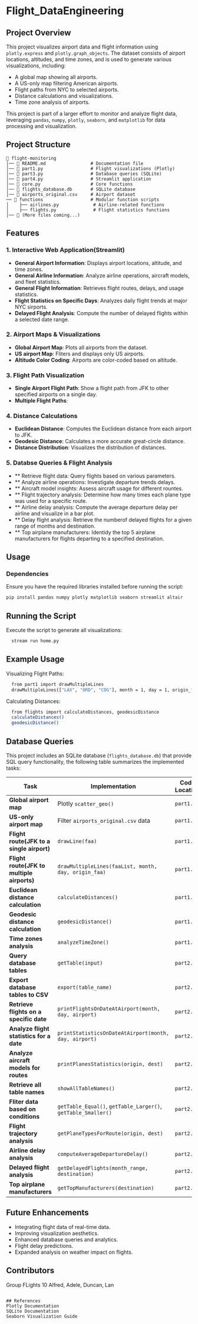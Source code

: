 # Flight_DataEngineering

## Project Overview
This project visualizes airport data and flight information using `plotly.express` and `plotly.graph_objects`. The dataset consists of airport locations, altitudes, and time zones, and is used to generate various visualizations, including:

- A global map showing all airports.
- A US-only map filtering American airports.
- Flight paths from NYC to selected airports.
- Distance calculations and visualizations.
- Time zone analysis of airports.

This project is part of a larger effort to monitor and analyze flight data, leveraging `pandas`, `numpy`, `plotly`, `seaborn`, and `matplotlib` for data processing and visualization.

## Project Structure
```
📂 flight-monitoring
│── 📜 README.md                 # Documentation file  
│── 📜 part1.py                  # Flight visualizations (Plotly)  
│── 📜 part3.py                  # Database queries (SQLite)
│── 📜 part4.py                  # Streamlit application
│── 📜 core.py                   # Core functions  
│── 📜 flights_database.db       # SQLite database  
│── 📜 airports_original.csv     # Airport dataset
── 📂 functions                  # Modular function scripts  
│    ├── airlines.py             # Airline-related functions  
│    ├── flights.py              # Flight statistics functions   
│── 📜 (More files coming...)  
```
## Features
### 1. Interactive Web Application(Streamlit)
- **General Airport Information**: Displays airport locations, altitude, and time zones.
- **General Airline Information**: Analyze airline operations, aircraft models, and fleet statistics.
- **General Flight Information**: Retrieves flight routes, delays, and usage statistics.
- **Flight Statistics on Specific Days**: Analyzes daily flight trends at major NYC sirports.
- **Delayed Flight Analysis**: Compute the number of delayed flights within a selected date range.
### 2. Airport Maps & Visualizations
- **Global Airport Map**: Plots all airports from the dataset.
- **US airport Map**: Fliters and displays only US airports.
- **Altitude Color Coding**: Airports are color-coded based on altitude.

### 3. Flight Path Visualization
- **Single Airport Flight Path**: Show a flight path from JFK to other specified airports on a single day.
- **Multiple Flight Paths**:

### 4. Distance Calculations
- **Euclidean Distance**: Computes the Euclidean distance from each airport to JFK.
- **Geodesic Distance**: Calculates a more accurate great-circle distance.
- **Distance Distribution**: Visualizes the distribution of distances.

### 5. Databse Queries & Flight Analysis
- ** Retrieve flight data: Query flights based on various parameters.
- ** Analyze airline operations: Investigate departure trends delays.
- ** Aircraft model insights: Assess aircraft usage for different rountes.
- ** Flight trajectory analysis: Determine how many times each plane type was used for a specific route.
- ** Airline delay analysis: Compute the average departure delay per airline and visualize in a bar plot.
- ** Delay flight analysis: Retrieve the numberof delayed flights for a given range of months and destination.
- ** Top airplane manufacturers: Identidy the top 5 airplane manufacturers for flights departing to a specified destination.

## Usage
### Dependencies
Ensure you have the required libraries installed before running the script:
```sh
pip install pandas numpy plotly matplotlib seaborn streamlit altair
```

## Running the Script

Execute the script to generate all visualizations:
```sh
  stream run home.py
```

## Example Usage
Visualizing Flight Paths:
```sh
  from part1 import drawMultipleLines
  drawMultipleLines(["LAX", "ORD", "CDG"], month = 1, day = 1, origin_faa = "JFK")
```
Calculating Distances:
```sh
  from flights import calculateDistances, geodesicDistance
  calculateDistances()
  geodesicDistance()
```
## Database Queries 

This project includes an SQLite database (```flights_database.db```) that provide SQL query functionality, the following table summarizes the implemented tasks:

| Task | Implementation | Code Location |
|------|--------------|--------------|
| **Global airport map** | Plotly `scatter_geo()` | `part1.py` |
| **US-only airport map** | Filter `airports_original.csv` data | `part1.py` |
| **Flight route(JFK to a single airport)** | `drawLine(faa)` | `part1.py` |
| **Flight route(JFK to multiple airports)** | `drawMultipleLines(faaList, month, day, origin_faa)` | `part1.py` |
| **Euclidean distance calculation** | `calculateDistances()` | `part1.py` |
| **Geodesic distance calculation** | `geodesicDistance()` | `part1.py` |
| **Time zones analysis** | `analyzeTimeZone()` | `part1.py` |
| **Query database tables** | `getTable(input)` | `part2.py` |
| **Export database tables to CSV** | `export(table_name)` | `part2.py` |
| **Retrieve flights on a specific date** | `printFlightsOnDateAtAirport(month, day, airport)` | `part2.py` |
| **Analyze flight statistics for a date** | `printStatisticsOnDateAtAirport(month, day, airport)` | `part2.py` |
| **Analyze aircraft models for routes** | `printPlanesStatistics(origin, dest)` | `part2.py` |
| **Retrieve all table names** | `showAllTableNames()` | `part2.py`|
| **Fliter data based on conditions** | `getTable_Equal()`, `getTable_Larger()`, `getTable_Smaller()` | `part2.py`|
| **Flight trajectory analysis** | `getPlaneTypesForRoute(origin, dest)` | `part2.py`|
| **Airline delay analysis** | `computeAverageDepartureDelay()` | `part2.py`
| **Delayed flight analysis** | `getDelayedFlights(month_range, destination)`| `part2.py`|
| **Top airplane manufacturers** | `getTopManufacturers(destination)`| `part2.py`|

## Future Enhancements
- Integrating flight data of real-time data.
- Improving visualization aesthetics.
- Enhanced database queries and analytics.
- Flight delay predictions.
- Expanded analysis on weather impact on flights.

## Contributors
Group FLights 10
Alfred, Adele, Duncan, Lan
```

## References
Plotly Documentation
SQLite Documentation
Seaborn Visualization Guide
